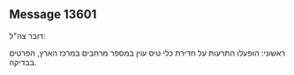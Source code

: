 ## Message 13601

דובר צה"ל:

ראשוני: הופעלו התרעות על חדירת כלי טיס עוין במספר מרחבים במרכז הארץ, הפרטים בבדיקה.

